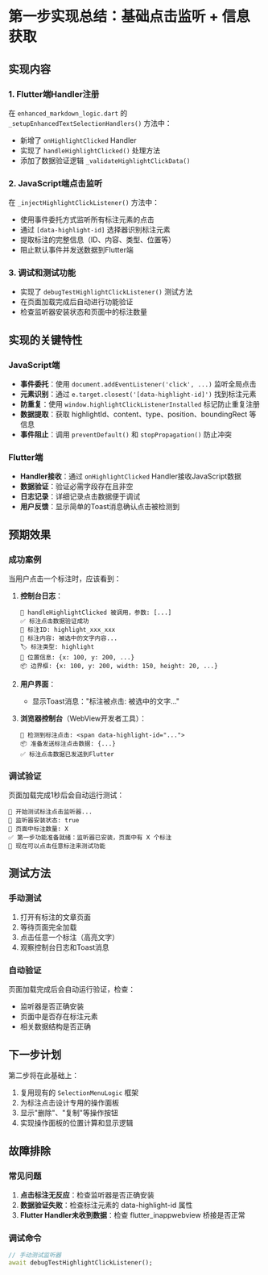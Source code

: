 # 第一步实现总结：基础点击监听 + 信息获取

## 实现内容

### 1. Flutter端Handler注册
在 `enhanced_markdown_logic.dart` 的 `_setupEnhancedTextSelectionHandlers()` 方法中：
- 新增了 `onHighlightClicked` Handler
- 实现了 `handleHighlightClicked()` 处理方法
- 添加了数据验证逻辑 `_validateHighlightClickData()`

### 2. JavaScript端点击监听
在 `_injectHighlightClickListener()` 方法中：
- 使用事件委托方式监听所有标注元素的点击
- 通过 `[data-highlight-id]` 选择器识别标注元素
- 提取标注的完整信息（ID、内容、类型、位置等）
- 阻止默认事件并发送数据到Flutter端

### 3. 调试和测试功能
- 实现了 `debugTestHighlightClickListener()` 测试方法
- 在页面加载完成后自动进行功能验证
- 检查监听器安装状态和页面中的标注数量

## 实现的关键特性

### JavaScript端
- **事件委托**：使用 `document.addEventListener('click', ...)` 监听全局点击
- **元素识别**：通过 `e.target.closest('[data-highlight-id]')` 找到标注元素
- **防重复**：使用 `window.highlightClickListenerInstalled` 标记防止重复注册
- **数据提取**：获取 highlightId、content、type、position、boundingRect 等信息
- **事件阻止**：调用 `preventDefault()` 和 `stopPropagation()` 防止冲突

### Flutter端
- **Handler接收**：通过 `onHighlightClicked` Handler接收JavaScript数据
- **数据验证**：验证必需字段存在且非空
- **日志记录**：详细记录点击数据便于调试
- **用户反馈**：显示简单的Toast消息确认点击被检测到

## 预期效果

### 成功案例
当用户点击一个标注时，应该看到：

1. **控制台日志**：
   ```
   🎯 handleHighlightClicked 被调用，参数: [...]
   ✅ 标注点击数据验证成功
   📍 标注ID: highlight_xxx_xxx
   📝 标注内容: 被选中的文字内容...
   🏷️ 标注类型: highlight
   📐 位置信息: {x: 100, y: 200, ...}
   📦 边界框: {x: 100, y: 200, width: 150, height: 20, ...}
   ```

2. **用户界面**：
   - 显示Toast消息："标注被点击: 被选中的文字..."

3. **浏览器控制台**（WebView开发者工具）：
   ```
   🎯 检测到标注点击: <span data-highlight-id="...">
   📦 准备发送标注点击数据: {...}
   ✅ 标注点击数据已发送到Flutter
   ```

### 调试验证
页面加载完成1秒后会自动运行测试：
```
🧪 开始测试标注点击监听器...
🧪 监听器安装状态: true
🧪 页面中标注数量: X
✅ 第一步功能准备就绪：监听器已安装，页面中有 X 个标注
🎯 现在可以点击任意标注来测试功能
```

## 测试方法

### 手动测试
1. 打开有标注的文章页面
2. 等待页面完全加载
3. 点击任意一个标注（高亮文字）
4. 观察控制台日志和Toast消息

### 自动验证
页面加载完成后会自动运行验证，检查：
- 监听器是否正确安装
- 页面中是否存在标注元素
- 相关数据结构是否正确

## 下一步计划

第二步将在此基础上：
1. 复用现有的 `SelectionMenuLogic` 框架
2. 为标注点击设计专用的操作面板
3. 显示"删除"、"复制"等操作按钮
4. 实现操作面板的位置计算和显示逻辑

## 故障排除

### 常见问题
1. **点击标注无反应**：检查监听器是否正确安装
2. **数据验证失败**：检查标注元素的 data-highlight-id 属性
3. **Flutter Handler未收到数据**：检查 flutter_inappwebview 桥接是否正常

### 调试命令
```dart
// 手动测试监听器
await debugTestHighlightClickListener();
``` 